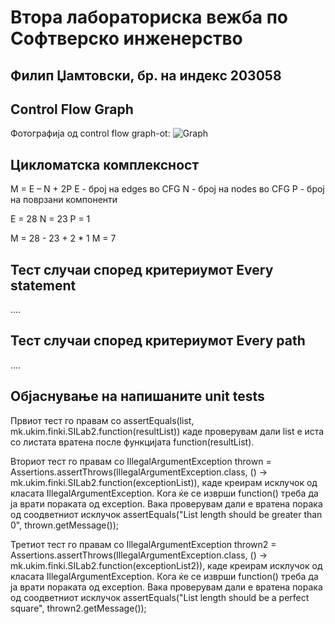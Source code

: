 # Втора лабораториска вежба по Софтверско инженерство
## Филип Џамтовски, бр. на индекс 203058
## Control Flow Graph
Фотографија од control flow graph-ot:
![Graph](https://user-images.githubusercontent.com/76556606/171952528-3ff0ab57-f398-4d43-a29c-588aa8b62f82.png)

## Цикломатска комплексност
M = E – N + 2P
E - број на edges во CFG
N - број на nodes во CFG
P - број на поврзани компоненти

E = 28
N = 23
P = 1

M = 28 - 23 + 2 * 1
M = 7

## Тест случаи според критериумот Every statement
....

## Тест случаи според критериумот Every path
....

## Објаснување на напишаните unit tests
Првиот тест го правам со assertEquals(list, mk.ukim.finki.SILab2.function(resultList)) каде проверувам дали list е иста со листата вратена после функцијата function(resultList).

Вториот тест го правам со IllegalArgumentException thrown = Assertions.assertThrows(IllegalArgumentException.class, () -> mk.ukim.finki.SILab2.function(exceptionList)), каде креирам исклучок од класата IllegalArgumentException. Кога ќе се изврши function() треба да ја врати пораката од exception. Вака проверувам дали е вратена порака од соодветниот исклучок assertEquals("List length should be greater than 0", thrown.getMessage());

Третиот тест го правам со IllegalArgumentException thrown2 = Assertions.assertThrows(IllegalArgumentException.class, () -> mk.ukim.finki.SILab2.function(exceptionList2)), каде креирам исклучок од класата IllegalArgumentException. Кога ќе се изврши function() треба да ја врати пораката од exception. Вака проверувам дали е вратена порака од соодветниот исклучок assertEquals("List length should be a perfect square", thrown2.getMessage());

